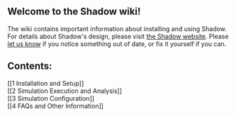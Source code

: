 ## Welcome to the Shadow wiki! 

The wiki contains important information about installing and using Shadow. For details about Shadow's design, please visit [the Shadow website](http://shadow.cs.umn.edu/design/). Please [let us know](https://wwws.cs.umn.edu/mm-cs/listinfo/shadow-dev) if you notice something out of date, or fix it yourself if you can.

## Contents:

[[1 Installation and Setup]]  
[[2 Simulation Execution and Analysis]]  
[[3 Simulation Configuration]]  
[[4 FAQs and Other Information]]  